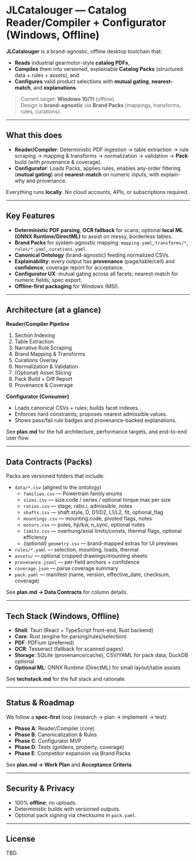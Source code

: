 # JLCatalouger — Catalog Reader/Compiler + Configurator (Windows, Offline)

**JLCatalouger** is a brand-agnostic, offline desktop toolchain that:
- **Reads** industrial gearmotor-style **catalog PDFs**,
- **Compiles** them into versioned, explainable **Catalog Packs** (structured data + rules + assets), and
- **Configures** valid product selections with **mutual gating**, **nearest-match**, and **explanations**.

> Current target: **Windows 10/11** (offline).  
> Design is **brand-agnostic** via **Brand Packs** (mappings, transforms, rules, curations).

---

## What this does

- **Reader/Compiler**: Deterministic PDF ingestion → table extraction → rule scraping → mapping & transforms → normalization → validation → **Pack** build (with provenance & coverage).
- **Configurator**: Loads Packs, applies rules, enables any-order filtering (**mutual gating**) and **nearest-match** on numeric inputs, with explain-why and provenance.

Everything runs **locally**. No cloud accounts, APIs, or subscriptions required.

---

## Key Features

- **Deterministic PDF parsing**, **OCR fallback** for scans; optional **local ML (ONNX Runtime/DirectML)** to assist on messy, borderless tables.
- **Brand Packs** for system-agnostic mapping: `mapping.yaml`, `transforms/*`, `rules/*.yaml`, `curations.yaml`.
- **Canonical Ontology** (brand-agnostic) feeding normalized CSVs.
- **Explainability**: every output has **provenance** (page/table/cell) and **confidence**; coverage report for acceptance.
- **Configurator UX**: mutual gating across all facets; nearest-match for numeric fields; spec export.
- **Offline-first packaging** for Windows (MSI).

---

## Architecture (at a glance)

**Reader/Compiler Pipeline**
1. Section Indexing  
2. Table Extraction  
3. Narrative Rule Scraping  
4. Brand Mapping & Transforms  
5. Curations Overlay  
6. Normalization & Validation  
7. (Optional) Asset Slicing  
8. Pack Build + Diff Report  
9. Provenance & Coverage

**Configurator (Consumer)**
- Loads canonical CSVs + rules; builds facet indexes.
- Enforces hard constraints; proposes nearest admissible values.
- Shows pass/fail rule badges and provenance-backed explanations.

See **plan.md** for the full architecture, performance targets, and end-to-end user flow.

---

## Data Contracts (Packs)

Packs are versioned folders that include:

- `data/*.csv` (aligned to the ontology)
  - `families.csv` — Powertrain family enums
  - `sizes.csv` — size.code / series / optional torque.max per size
  - `ratios.csv` — stage, ratio.i, admissible, notes
  - `shafts.csv` — shaft.style, D, D1/D2, L1/L2, fit, optional_flag
  - `mountings.csv` — mounting.code, pivoted flags, notes
  - `motors.csv` — poles, hp/kw, n_sync, optional notes
  - `limits.csv` — overhung/axial limits/consts, thermal flags, optional efficiency
  - *(optional)* `geometry.csv` — brand-mapped extras for UI previews
- `rules/*.yaml` — selection, mounting, loads, thermal
- `assets/` — optional cropped drawings/mounting sheets
- `provenance.jsonl` — per-field anchors + confidence
- `coverage.json` — parse coverage summary
- `pack.yaml` — manifest (name, version, effective_date, checksum, coverage)

See **plan.md → Data Contracts** for column details.

---

## Tech Stack (Windows, Offline)

- **Shell**: Tauri (React + TypeScript front-end, Rust backend)
- **Core**: Rust (engine for parsing/rules/selection)
- **PDF**: PDFium (preferred)
- **OCR**: Tesseract (fallback for scanned pages)
- **Storage**: SQLite (provenance/cache), CSV/YAML for pack data; DuckDB optional
- **Optional ML**: ONNX Runtime (DirectML) for small layout/table assists

See **techstack.md** for the full stack and rationale.

---

## Status & Roadmap

We follow a **spec-first** loop (research → plan → implement → test):

- **Phase A**: Reader/Compiler (core)  
- **Phase B**: Canonicalization & Rules  
- **Phase C**: Configurator MVP  
- **Phase D**: Tests (goldens, property, coverage)  
- **Phase E**: Competitor expansion via Brand Packs

See **plan.md → Work Plan** and **Acceptance Criteria**.

---

## Security & Privacy

- 100% **offline**; no uploads.  
- Deterministic builds with versioned outputs.  
- Optional pack signing via checksums in `pack.yaml`.

---

## License

TBD.
